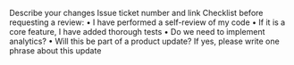 Describe your changes
Issue ticket number and link
Checklist before requesting a review:
 • I have performed a self-review of my code
 • If it is a core feature, I have added thorough tests
 • Do we need to implement analytics?
 • Will this be part of a product update? If yes, please write one phrase about this update